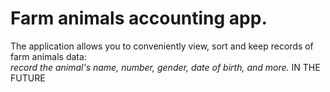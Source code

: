# **Farm animals accounting app.**
The application allows you to conveniently view, sort and keep records of farm animals data:  
*record the animal's name, number, gender, date of birth, and more.*
IN THE FUTURE
